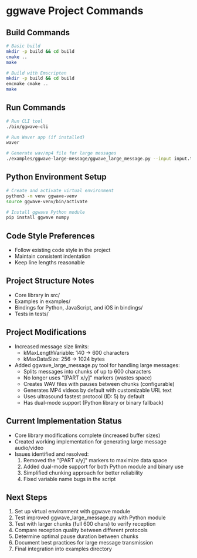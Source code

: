 # ggwave Project Commands

## Build Commands
```bash
# Basic build
mkdir -p build && cd build
cmake ..
make

# Build with Emscripten
mkdir -p build && cd build
emcmake cmake ..
make
```

## Run Commands
```bash
# Run CLI tool
./bin/ggwave-cli

# Run Waver app (if installed)
waver

# Generate wav/mp4 file for large messages
./examples/ggwave-large-message/ggwave_large_message.py --input input.txt
```

## Python Environment Setup
```bash
# Create and activate virtual environment
python3 -m venv ggwave-venv
source ggwave-venv/bin/activate

# Install ggwave Python module
pip install ggwave numpy
```

## Code Style Preferences
- Follow existing code style in the project
- Maintain consistent indentation
- Keep line lengths reasonable

## Project Structure Notes
- Core library in src/
- Examples in examples/
- Bindings for Python, JavaScript, and iOS in bindings/
- Tests in tests/

## Project Modifications
- Increased message size limits:
  - kMaxLengthVariable: 140 → 600 characters
  - kMaxDataSize: 256 → 1024 bytes
- Added ggwave_large_message.py tool for handling large messages:
  - Splits messages into chunks of up to 600 characters
  - No longer uses "[PART x/y]" markers (wastes space)
  - Creates WAV files with pauses between chunks (configurable)
  - Generates MP4 videos by default with customizable URL text
  - Uses ultrasound fastest protocol (ID: 5) by default
  - Has dual-mode support (Python library or binary fallback)

## Current Implementation Status
- Core library modifications complete (increased buffer sizes)
- Created working implementation for generating large message audio/video
- Issues identified and resolved:
  1. Removed the "[PART x/y]" markers to maximize data space
  2. Added dual-mode support for both Python module and binary use
  3. Simplified chunking approach for better reliability
  4. Fixed variable name bugs in the script

## Next Steps
1. Set up virtual environment with ggwave module
2. Test improved ggwave_large_message.py with Python module
3. Test with larger chunks (full 600 chars) to verify reception
4. Compare reception quality between different protocols
5. Determine optimal pause duration between chunks
6. Document best practices for large message transmission
7. Final integration into examples directory
